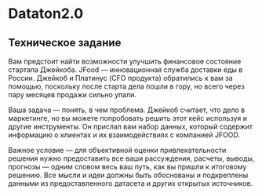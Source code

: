# Dataton2.0

## Техническое задание

Вам предстоит найти возможности улучшить финансовое состояние стартапа Джейкоба. JFood — инновационная служба доставки еды в России. Джейкоб и Платинус (CFO продукта) обратились к вам за помощью, поскольку после старта дела пошли в гору, но всего через пару месяцев продажи сильно упали.

Ваша задача — понять, в чем проблема. Джейкоб считает, что дело в маркетинге, но вы можете попробовать решить этот кейс используя и другие инструменты. Он прислал вам набор данных, который содержит информацию о клиентах и их взаимодействиях с компанией JFOOD.

Важное условие — для объективной оценки привлекательности решения нужно предоставить все ваши рассуждения, расчеты, выводы, прогнозы — одним словом весь ваш путь, как вы пришли к итоговому решению. Все мысли и идеи должны быть обоснованы и подкреплены данными из предоставленного датасета и других открытых источников.

